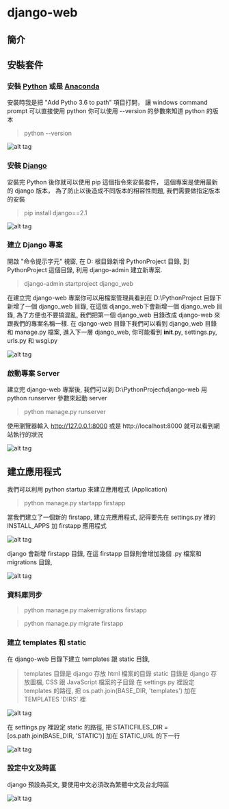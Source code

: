 # django-web

## 簡介

## 安裝套件

### 安裝 [Python](https://www.python.org/) 或是 [Anaconda](https://anaconda.org/)
安裝時我是把 "Add Pytho 3.6 to path" 項目打開， 讓 windows command prompt 可以直接使用 python
你可以使用 --version 的參數來知道 python 的版本
>python --version

![alt tag](https://i.imgur.com/vCfkfLT.jpg)

### 安裝 [Django](https://github.com/django/django)
安裝完 Python 後你就可以使用 pip 這個指令來安裝套件，
這個專案是使用最新的 django 版本， 為了防止以後造成不同版本的相容性問題,
我們需要做指定版本的安裝
>pip install django==2.1

![alt tag](https://i.imgur.com/6nQJsdF.jpg)

### 建立 Django 專案
開啟 "命令提示字元" 視窗, 在 D: 根目錄新增 PythonProject 目錄, 到 PythonProject 這個目錄,
利用 django-admin 建立新專案.
>django-admin startproject django_web

在建立完 django-web 專案你可以用檔案管理員看到在 D:\PythonProject 目錄下新增了一個 django_web 目錄, 在這個 django_web下會新增一個 django_web 目錄,
為了方便也不要搞混亂, 我們把第一個 django_web 目錄改成 django-web 來跟我們的專案名稱一樣.
在 django-web 目錄下我們可以看到 django_web 目錄和 manage.py 檔案, 進入下一層 django_web, 你可能看到 __init__.py, settings.py, urls.py 和 wsgi.py

![alt tag](https://i.imgur.com/3k4pBhu.jpg)

### 啟動專案 Server
建立完 django-web 專案後, 我們可以到 D:\PythonProject\django-web 用 python runserver 參數來起動 server

>python manage.py runserver

使用瀏覽器輸入 http://127.0.0.1:8000 或是 http://localhost:8000 就可以看到網站執行的狀況

![alt tag](https://i.imgur.com/jIBYxtu.jpg)

## 建立應用程式
我們可以利用 python startup 來建立應用程式 (Application)

>python manage.py startapp firstapp

當我們建立了一個新的 firstapp, 建立完應用程式, 記得要先在 settings.py 裡的 INSTALL_APPS 加 firstapp 應用程式

![alt tag](https://i.imgur.com/eCsnldP.jpg)

django 會新增 firstapp 目錄, 在這 firstapp 目錄則會增加幾個 .py 檔案和 migrations 目錄,


![alt tag](https://i.imgur.com/nr6la6S.jpg)


### 資料庫同步
>python manage.py makemigrations firstapp

>python manage.py migrate firstapp

### 建立 templates 和 static
在 django-web 目錄下建立 templates 跟 static 目錄, 
>templates 目錄是 django 存放 html 檔案的目錄
>static 目錄是 django 存放圖檔, CSS 跟 JavaScript 檔案的子目錄
在 settings.py 裡設定 templates 的路徑, 把  os.path.join(BASE_DIR, 'templates') 加在 TEMPLATES 'DIRS' 裡

![alt tag](https://i.imgur.com/diqFNdD.jpg)

在 settings.py 裡設定 static 的路徑, 把 STATICFILES_DIR = [os.path.join(BASE_DIR, 'STATIC')] 加在 STATIC_URL 的下一行

![alt tag](https://i.imgur.com/nfuz6Gz.jpg)

### 設定中文及時區
django 預設為英文, 要使用中文必須改為繁體中文及台北時區

![alt tag](https://i.imgur.com/oDCzGin.jpg)

